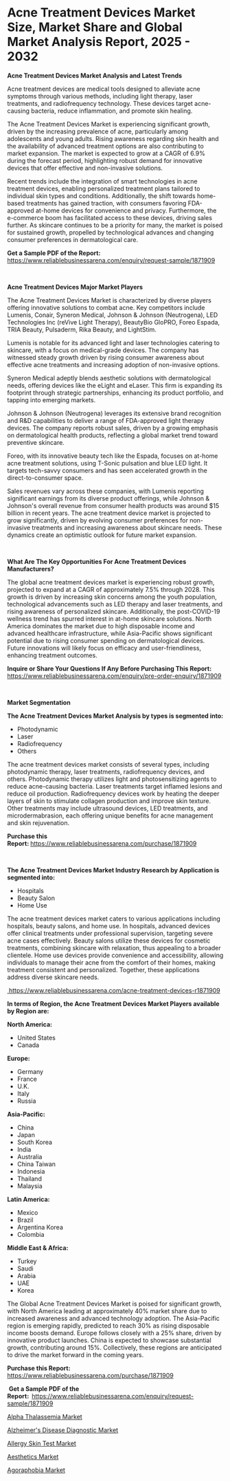 <p><h1>Acne Treatment Devices Market Size, Market Share and Global Market Analysis Report, 2025 - 2032</h1></p><p><strong>Acne Treatment Devices Market Analysis and Latest Trends</strong></p>
<p><p>Acne treatment devices are medical tools designed to alleviate acne symptoms through various methods, including light therapy, laser treatments, and radiofrequency technology. These devices target acne-causing bacteria, reduce inflammation, and promote skin healing.</p><p>The Acne Treatment Devices Market is experiencing significant growth, driven by the increasing prevalence of acne, particularly among adolescents and young adults. Rising awareness regarding skin health and the availability of advanced treatment options are also contributing to market expansion. The market is expected to grow at a CAGR of 6.9% during the forecast period, highlighting robust demand for innovative devices that offer effective and non-invasive solutions.</p><p>Recent trends include the integration of smart technologies in acne treatment devices, enabling personalized treatment plans tailored to individual skin types and conditions. Additionally, the shift towards home-based treatments has gained traction, with consumers favoring FDA-approved at-home devices for convenience and privacy. Furthermore, the e-commerce boom has facilitated access to these devices, driving sales further. As skincare continues to be a priority for many, the market is poised for sustained growth, propelled by technological advances and changing consumer preferences in dermatological care.</p></p>
<p><strong>Get a Sample PDF of the Report:&nbsp;</strong> <a href="https://www.reliablebusinessarena.com/enquiry/request-sample/1871909?utm_campaign=2217&utm_medium=2&utm_source=Github&utm_content=ia&utm_term=03032025&utm_id=acne-treatment-devices">https://www.reliablebusinessarena.com/enquiry/request-sample/1871909</a></p>
<p>&nbsp;</p>
<p><strong>Acne Treatment Devices Major Market Players</strong></p>
<p><p>The Acne Treatment Devices Market is characterized by diverse players offering innovative solutions to combat acne. Key competitors include Lumenis, Conair, Syneron Medical, Johnson & Johnson (Neutrogena), LED Technologies Inc (reVive Light Therapy), BeautyBio GloPRO, Foreo Espada, TRIA Beauty, Pulsaderm, Rika Beauty, and LightStim.</p><p>Lumenis is notable for its advanced light and laser technologies catering to skincare, with a focus on medical-grade devices. The company has witnessed steady growth driven by rising consumer awareness about effective acne treatments and increasing adoption of non-invasive options.</p><p>Syneron Medical adeptly blends aesthetic solutions with dermatological needs, offering devices like the eLight and eLaser. This firm is expanding its footprint through strategic partnerships, enhancing its product portfolio, and tapping into emerging markets.</p><p>Johnson & Johnson (Neutrogena) leverages its extensive brand recognition and R&D capabilities to deliver a range of FDA-approved light therapy devices. The company reports robust sales, driven by a growing emphasis on dermatological health products, reflecting a global market trend toward preventive skincare.</p><p>Foreo, with its innovative beauty tech like the Espada, focuses on at-home acne treatment solutions, using T-Sonic pulsation and blue LED light. It targets tech-savvy consumers and has seen accelerated growth in the direct-to-consumer space.</p><p>Sales revenues vary across these companies, with Lumenis reporting significant earnings from its diverse product offerings, while Johnson & Johnson's overall revenue from consumer health products was around $15 billion in recent years. The acne treatment device market is projected to grow significantly, driven by evolving consumer preferences for non-invasive treatments and increasing awareness about skincare needs. These dynamics create an optimistic outlook for future market expansion.</p></p>
<p>&nbsp;</p>
<p><strong>What Are The Key Opportunities For Acne Treatment Devices Manufacturers?</strong></p>
<p><p>The global acne treatment devices market is experiencing robust growth, projected to expand at a CAGR of approximately 7.5% through 2028. This growth is driven by increasing skin concerns among the youth population, technological advancements such as LED therapy and laser treatments, and rising awareness of personalized skincare. Additionally, the post-COVID-19 wellness trend has spurred interest in at-home skincare solutions. North America dominates the market due to high disposable income and advanced healthcare infrastructure, while Asia-Pacific shows significant potential due to rising consumer spending on dermatological devices. Future innovations will likely focus on efficacy and user-friendliness, enhancing treatment outcomes.</p></p>
<p><strong>Inquire or Share Your Questions If Any Before Purchasing This Report:</strong> <a href="https://www.reliablebusinessarena.com/enquiry/pre-order-enquiry/1871909?utm_campaign=2217&utm_medium=2&utm_source=Github&utm_content=ia&utm_term=03032025&utm_id=acne-treatment-devices">https://www.reliablebusinessarena.com/enquiry/pre-order-enquiry/1871909</a></p>
<p>&nbsp;</p>
<p><strong>Market Segmentation</strong></p>
<p><strong>The Acne Treatment Devices Market Analysis by types is segmented into:</strong></p>
<p><ul><li>Photodynamic</li><li>Laser</li><li>Radiofrequency</li><li>Others</li></ul></p>
<p><p>The acne treatment devices market consists of several types, including photodynamic therapy, laser treatments, radiofrequency devices, and others. Photodynamic therapy utilizes light and photosensitizing agents to reduce acne-causing bacteria. Laser treatments target inflamed lesions and reduce oil production. Radiofrequency devices work by heating the deeper layers of skin to stimulate collagen production and improve skin texture. Other treatments may include ultrasound devices, LED treatments, and microdermabrasion, each offering unique benefits for acne management and skin rejuvenation.</p></p>
<p><strong>Purchase this Report:&nbsp;</strong><a href="https://www.reliablebusinessarena.com/purchase/1871909?utm_campaign=2217&utm_medium=2&utm_source=Github&utm_content=ia&utm_term=03032025&utm_id=acne-treatment-devices">https://www.reliablebusinessarena.com/purchase/1871909</a></p>
<p>&nbsp;</p>
<p><strong>The Acne Treatment Devices Market Industry Research by Application is segmented into:</strong></p>
<p><ul><li>Hospitals</li><li>Beauty Salon</li><li>Home Use</li></ul></p>
<p><p>The acne treatment devices market caters to various applications including hospitals, beauty salons, and home use. In hospitals, advanced devices offer clinical treatments under professional supervision, targeting severe acne cases effectively. Beauty salons utilize these devices for cosmetic treatments, combining skincare with relaxation, thus appealing to a broader clientele. Home use devices provide convenience and accessibility, allowing individuals to manage their acne from the comfort of their homes, making treatment consistent and personalized. Together, these applications address diverse skincare needs.</p></p>
<p><a href="https://www.reliablebusinessarena.com/acne-treatment-devices-r1871909?utm_campaign=2217&utm_medium=2&utm_source=Github&utm_content=ia&utm_term=03032025&utm_id=acne-treatment-devices">&nbsp;https://www.reliablebusinessarena.com/acne-treatment-devices-r1871909</a></p>
<p><strong>In terms of Region, the Acne Treatment Devices Market Players available by Region are:</strong></p>
<p>
    <p> <strong> North America: </strong>
        <ul>
            <li>United States</li>
            <li>Canada</li>
        </ul>
        </p> 
    <p> <strong> Europe: </strong>
        <ul>
            <li>Germany</li>
            <li>France</li>
            <li>U.K.</li>
            <li>Italy</li>
            <li>Russia</li>
        </ul>
        </p> 
    <p> <strong> Asia-Pacific: </strong>
        <ul>
            <li>China</li>
            <li>Japan</li>
            <li>South Korea</li>
            <li>India</li>
            <li>Australia</li>
            <li>China Taiwan</li>
            <li>Indonesia</li>
            <li>Thailand</li>
            <li>Malaysia</li>
        </ul>
        </p> 
    <p> <strong> Latin America: </strong>
        <ul>
            <li>Mexico</li>
            <li>Brazil</li>
            <li>Argentina Korea</li>
            <li>Colombia</li>
        </ul>
        </p> 
    <p> <strong> Middle East & Africa: </strong>
        <ul>
            <li>Turkey</li>
            <li>Saudi</li>
            <li>Arabia</li>
            <li>UAE</li>
            <li>Korea</li>
        </ul>
    </p>
    </p>
<p><p>The Global Acne Treatment Devices Market is poised for significant growth, with North America leading at approximately 40% market share due to increased awareness and advanced technology adoption. The Asia-Pacific region is emerging rapidly, predicted to reach 30% as rising disposable income boosts demand. Europe follows closely with a 25% share, driven by innovative product launches. China is expected to showcase substantial growth, contributing around 15%. Collectively, these regions are anticipated to drive the market forward in the coming years.</p></p>
<p><strong>Purchase this Report: </strong><a href="https://www.reliablebusinessarena.com/purchase/1871909?utm_campaign=2217&utm_medium=2&utm_source=Github&utm_content=ia&utm_term=03032025&utm_id=acne-treatment-devices">https://www.reliablebusinessarena.com/purchase/1871909</a></p>
<p>&nbsp;<strong>Get a Sample PDF of the Report:&nbsp;&nbsp;</strong><a href="https://www.reliablebusinessarena.com/enquiry/request-sample/1871909?utm_campaign=2217&utm_medium=2&utm_source=Github&utm_content=ia&utm_term=03032025&utm_id=acne-treatment-devices">https://www.reliablebusinessarena.com/enquiry/request-sample/1871909</a></p>
<p><strong></strong></p>
<p><p><a href="https://github.com/duscarajlha/Market-Research-Report-List-1/blob/main/alpha-thalassemia-market.md?utm_campaign=2217&utm_medium=2&utm_source=Github&utm_content=ia&utm_term=03032025&utm_id=acne-treatment-devices">Alpha Thalassemia Market</a></p><p><a href="https://github.com/ariyilmelzar/Market-Research-Report-List-1/blob/main/alzheimers-disease-diagnostic-market.md?utm_campaign=2217&utm_medium=2&utm_source=Github&utm_content=ia&utm_term=03032025&utm_id=acne-treatment-devices">Alzheimer's Disease Diagnostic Market</a></p><p><a href="https://github.com/zurubting/Market-Research-Report-List-1/blob/main/allergy-skin-test-market.md?utm_campaign=2217&utm_medium=2&utm_source=Github&utm_content=ia&utm_term=03032025&utm_id=acne-treatment-devices">Allergy Skin Test Market</a></p><p><a href="https://github.com/ternainglin/Market-Research-Report-List-1/blob/main/aesthetics-market.md?utm_campaign=2217&utm_medium=2&utm_source=Github&utm_content=ia&utm_term=03032025&utm_id=acne-treatment-devices">Aesthetics Market</a></p><p><a href="https://github.com/lalolatiot/Market-Research-Report-List-1/blob/main/agoraphobia-market.md?utm_campaign=2217&utm_medium=2&utm_source=Github&utm_content=ia&utm_term=03032025&utm_id=acne-treatment-devices">Agoraphobia Market</a></p></p>